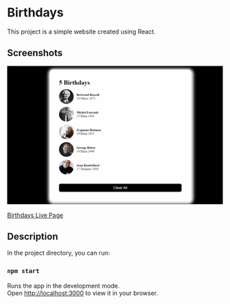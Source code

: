 # Birthdays
This project is a simple website created using React.
## Screenshots
![Project snapshot](./birthday.gif) 

[Birthdays Live Page](https://birthdaysofauthors.netlify.app/)
## Description
In the project directory, you can run:
### `npm start`
Runs the app in the development mode.\
Open [http://localhost:3000](http://localhost:3000) to view it in your browser.
